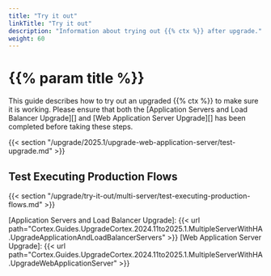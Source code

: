 ```yaml
---
title: "Try it out"
linkTitle: "Try it out"
description: "Information about trying out {{% ctx %}} after upgrade."
weight: 60
---
```


# {{% param title %}}

This guide describes how to try out an upgraded {{% ctx %}} to make sure it is working. Please ensure that both the [Application Servers and Load Balancer Upgrade][] and [Web Application Server Upgrade][] has been completed before taking these steps.

{{< section "/upgrade/2025.1/upgrade-web-application-server/test-upgrade.md" >}}

## Test Executing Production Flows

{{< section "/upgrade/try-it-out/multi-server/test-executing-production-flows.md" >}}

[Application Servers and Load Balancer Upgrade]: {{< url path="Cortex.Guides.UpgradeCortex.2024.11to2025.1.MultipleServerWithHA.UpgradeApplicationAndLoadBalancerServers" >}}
[Web Application Server Upgrade]: {{< url path="Cortex.Guides.UpgradeCortex.2024.11to2025.1.MultipleServerWithHA.UpgradeWebApplicationServer" >}}
